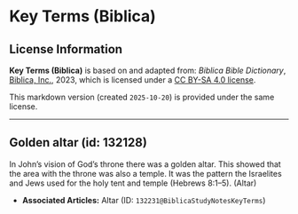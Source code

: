 # Key Terms (Biblica)

## License Information

**Key Terms (Biblica)** is based on and adapted from: _Biblica Bible Dictionary_, [Biblica, Inc.](https://www.biblica.com/), 2023, which is licensed under a [CC BY-SA 4.0 license](https://creativecommons.org/licenses/by-sa/4.0/legalcode.en).

This markdown version (created `2025-10-20`) is provided under the same license.



--------------------------------

## Golden altar (id: 132128)

In John’s vision of God’s throne there was a golden altar. This showed that the area with the throne was also a temple. It was the pattern the Israelites and Jews used for the holy tent and temple (Hebrews 8:1–5\). (Altar)

* **Associated Articles:** Altar (ID: `132231@BiblicaStudyNotesKeyTerms`)

